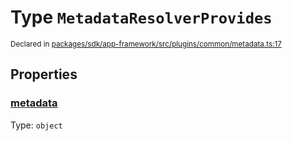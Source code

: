 # Type `MetadataResolverProvides`
<sub>Declared in [packages/sdk/app-framework/src/plugins/common/metadata.ts:17](https://github.com/dxos/dxos/blob/8ed3715dc/packages/sdk/app-framework/src/plugins/common/metadata.ts#L17)</sub>




## Properties
### [metadata](https://github.com/dxos/dxos/blob/8ed3715dc/packages/sdk/app-framework/src/plugins/common/metadata.ts#L18)
Type: <code>object</code>






